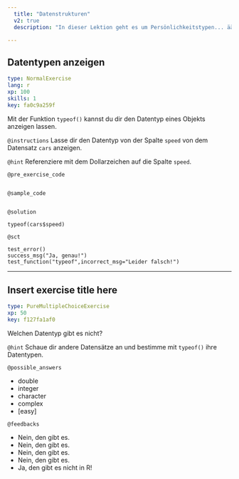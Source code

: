 ```yaml
---
  title: "Datenstrukturen"
  v2: true
  description: "In dieser Lektion geht es um Persönlichkeitstypen... äääh.. Datentypen.  Da gibt es die pünktlichen, gewissenhaften oder die mit der Einstellung 'wir nehmen's wie es kommt'. Und nicht nur im echten Leben entwickelt man ein Gespür, wie mit verschiedenen Persönlichkeitstypen... äh Datentypen umzugehen ist. Eine große Quelle von Missverständnissen ist schon das Kennenlernen. Beim Einlesen von Daten legt die Funktion, die zum Einlesen benutzt wird, die Datentypen erstmal automatisch fest. Da können schon mal Vorurteile entstehen."

---
```

## Datentypen anzeigen

```yaml
type: NormalExercise 
lang: r
xp: 100 
skills: 1
key: fa0c9a259f   
```

Mit der Funktion ``typeof()`` kannst du dir den Datentyp eines Objekts anzeigen lassen. 
  

`@instructions`
Lasse dir den Datentyp von der Spalte ``speed`` von dem Datensatz ``cars`` anzeigen.

`@hint`
Referenziere mit dem Dollarzeichen auf die Spalte ``speed``.

`@pre_exercise_code`

```{r}

```

`@sample_code`

```{r}

```

`@solution`

```{r}
typeof(cars$speed)
```
`@sct`

```{r}
test_error()
success_msg("Ja, genau!")
test_function("typeof",incorrect_msg="Leider falsch!")

```






---
## Insert exercise title here

```yaml
type: PureMultipleChoiceExercise 
xp: 50 
key: f127fa1af0   
```

Welchen Datentyp gibt es nicht?


`@hint`
Schaue dir andere Datensätze an und bestimme mit ``typeof()`` ihre Datentypen.





`@possible_answers`
- double
- integer
- character
- complex
- [easy]

`@feedbacks`
- Nein, den gibt es.
- Nein, den gibt es.
- Nein, den gibt es.
- Nein, den gibt es.
- Ja, den gibt es nicht in R!



